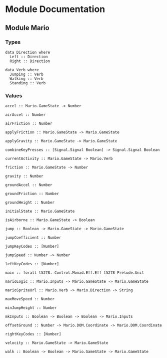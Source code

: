 # Module Documentation

## Module Mario

### Types

    data Direction where
      Left :: Direction
      Right :: Direction

    data Verb where
      Jumping :: Verb
      Walking :: Verb
      Standing :: Verb


### Values

    accel :: Mario.GameState -> Number

    airAccel :: Number

    airFriction :: Number

    applyFriction :: Mario.GameState -> Mario.GameState

    applyGravity :: Mario.GameState -> Mario.GameState

    combineKeyPresses :: [Signal.Signal Boolean] -> Signal.Signal Boolean

    currentActivity :: Mario.GameState -> Mario.Verb

    friction :: Mario.GameState -> Number

    gravity :: Number

    groundAccel :: Number

    groundFriction :: Number

    groundHeight :: Number

    initialState :: Mario.GameState

    isAirborne :: Mario.GameState -> Boolean

    jump :: Boolean -> Mario.GameState -> Mario.GameState

    jumpCoefficient :: Number

    jumpKeyCodes :: [Number]

    jumpSpeed :: Number -> Number

    leftKeyCodes :: [Number]

    main :: forall t5278. Control.Monad.Eff.Eff t5278 Prelude.Unit

    marioLogic :: Mario.Inputs -> Mario.GameState -> Mario.GameState

    marioSpriteUrl :: Mario.Verb -> Mario.Direction -> String

    maxMoveSpeed :: Number

    minJumpHeight :: Number

    mkInputs :: Boolean -> Boolean -> Boolean -> Mario.Inputs

    offsetGround :: Number -> Mario.DOM.Coordinate -> Mario.DOM.Coordinate

    rightKeyCodes :: [Number]

    velocity :: Mario.GameState -> Mario.GameState

    walk :: Boolean -> Boolean -> Mario.GameState -> Mario.GameState



